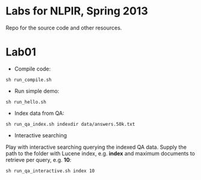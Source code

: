 Labs for NLPIR, Spring 2013
===========================

Repo for the source code and other resources.

# Lab01

* Compile code:

`sh run_compile.sh`

* Run simple demo:

`sh run_hello.sh`

* Index data from QA:

`sh run_qa_index.sh indexdir data/answers.50k.txt`

* Interactive searching

Play with interactive searching querying the indexed QA data. 
Supply the path to the folder with Lucene index, e.g. **index** 
and maximum documents to retrieve per query, e.g. **10**:

`sh run_qa_interactive.sh index 10`